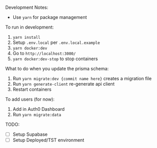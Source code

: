 Development Notes:

- Use `yarn` for package management

To run in development:

1. `yarn install`
2. Setup `.env.local` per `.env.local.example`
3. `yarn docker:dev`
4. Go to `http://localhost:3000/`
5. `yarn docker:dev-stop` to stop containers

What to do when you update the prisma schema:
1. Run `yarn migrate:dev {commit name here}` creates a migration file 
2. Run `yarn generate-client` re-generate api client
3. Restart containers

To add users (for now):
1. Add in Auth0 Dashboard
2. Run `yarn migrate:data`

TODO:

- [ ] Setup Supabase
- [ ] Setup Deployed/TST environment
